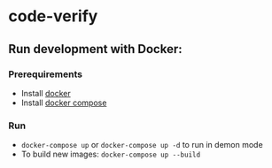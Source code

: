 # code-verify


## Run development with Docker:


### Prerequirements

- Install [docker](https://www.docker.com)
- Install [docker compose](https://docs.docker.com/compose/overview)

### Run

- `docker-compose up` or `docker-compose up -d` to run in demon mode
- To build new images: `docker-compose up --build`